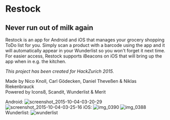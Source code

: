 # Restock
## Never run out of milk again
Restock is an app for Android and iOS that manages your grocery shopping ToDo list for you. Simply scan a product with a barcode using the app and it will automatically appear in your Wunderlist so you won't forget it next time.
For easier access, Restock supports iBeacons on iOS that will bring up the app when in e.g. the kitchen.

*This project has been created for HackZurich 2015.*

Made by Nico Knoll, Carl Gödecken, Daniel Theveßen & Niklas Riekenbrauck  
Powered by Icons8, Scandit, Wunderlist & Merit

Android:
![screenshot_2015-10-04-03-20-29](https://cloud.githubusercontent.com/assets/2228622/10266055/2c2afff8-6a4b-11e5-88da-70d343bfacc7.png)
![screenshot_2015-10-04-03-25-16](https://cloud.githubusercontent.com/assets/2228622/10266054/2c2ae50e-6a4b-11e5-9dc4-67859a95b93a.png)
iOS:
![img_0390](https://cloud.githubusercontent.com/assets/2228622/10266053/2c28bdc4-6a4b-11e5-839d-c4ecd2ecaeb5.PNG)
![img_0388](https://cloud.githubusercontent.com/assets/2228622/10266056/2c2d8980-6a4b-11e5-9ffd-0a9426b1a3e7.PNG)
Wunderlist:
![wunderlist](https://cloud.githubusercontent.com/assets/2228622/10266057/2c2dc332-6a4b-11e5-8f5b-4926717a628a.png)
